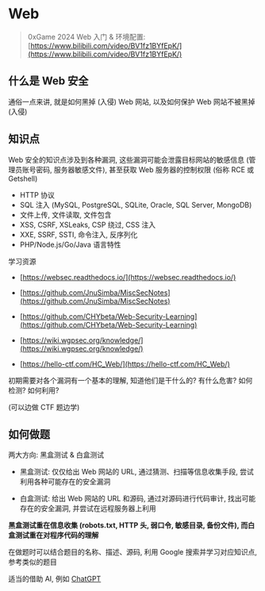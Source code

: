 # Web

> 0xGame 2024 Web 入门 & 环境配置: [https://www.bilibili.com/video/BV1fz1BYfEpK/](https://www.bilibili.com/video/BV1fz1BYfEpK/)

## 什么是 Web 安全

通俗一点来讲, 就是如何黑掉 (入侵) Web 网站, 以及如何保护 Web 网站不被黑掉 (入侵)

## 知识点

Web 安全的知识点涉及到各种漏洞, 这些漏洞可能会泄露目标网站的敏感信息 (管理员账号密码, 服务器敏感文件), 甚至获取 Web 服务器的控制权限 (俗称 RCE 或 Getshell)

- HTTP 协议
- SQL 注入 (MySQL, PostgreSQL, SQLite, Oracle, SQL Server, MongoDB)
- 文件上传, 文件读取, 文件包含
- XSS, CSRF, XSLeaks, CSP 绕过, CSS 注入
- XXE, SSRF, SSTI, 命令注入, 反序列化
- PHP/Node.js/Go/Java 语言特性

学习资源

- [https://websec.readthedocs.io/](https://websec.readthedocs.io/)

- [https://github.com/JnuSimba/MiscSecNotes](https://github.com/JnuSimba/MiscSecNotes)

- [https://github.com/CHYbeta/Web-Security-Learning](https://github.com/CHYbeta/Web-Security-Learning)

- [https://wiki.wgpsec.org/knowledge/](https://wiki.wgpsec.org/knowledge/)

- [https://hello-ctf.com/HC_Web/](https://hello-ctf.com/HC_Web/)

初期需要对各个漏洞有一个基本的理解, 知道他们是干什么的? 有什么危害? 如何检测? 如何利用?

(可以边做 CTF 题边学)

## 如何做题

两大方向: 黑盒测试 & 白盒测试

- 黑盒测试: 仅仅给出 Web 网站的 URL, 通过猜测、扫描等信息收集手段, 尝试利用各种可能存在的安全漏洞

- 白盒测试: 给出 Web 网站的 URL 和源码, 通过对源码进行代码审计, 找出可能存在的安全漏洞, 并尝试在远程服务器上利用

**黑盒测试重在信息收集 (robots.txt, HTTP 头, 弱口令, 敏感目录, 备份文件), 而白盒测试重在对程序代码的理解**

在做题时可以结合题目的名称、描述、源码, 利用 Google 搜索并学习对应知识点, 参考类似的题目

适当的借助 AI, 例如 [ChatGPT](https://chat.openai.com/)
